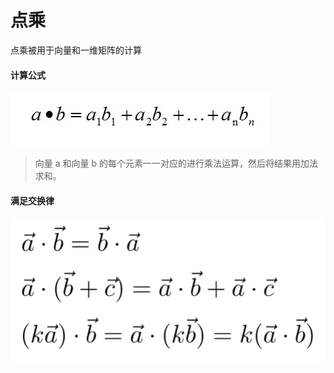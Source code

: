 # 点乘

点乘被用于向量和一维矩阵的计算

#### 计算公式

![image-20210927124524386](assets/点乘/image-20210927124524386.png)

> 向量 a 和向量 b 的每个元素一一对应的进行乘法运算，然后将结果用加法求和。



#### 满足交换律

![image-20210927124236874](assets/点乘/image-20210927124236874.png)

